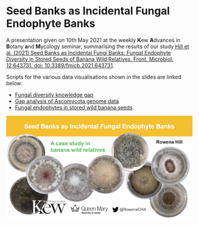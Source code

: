 # Seed Banks as Incidental Fungal Endophyte Banks #

A presentation given on 10th May 2021 at the weekly **K**ew **A**dvances in **B**otany **a**nd **M**ycology seminar, summarising the results of our study [Hill et al. (2021) Seed Banks as Incidental Fungi Banks: Fungal Endophyte Diversity in Stored Seeds of Banana Wild Relatives. Front. Microbiol. 12:643731. doi: 10.3389/fmicb.2021.643731](https://www.frontiersin.org/articles/10.3389/fmicb.2021.643731/full).

Scripts for the various data visualisations shown in the slides are linked below:
* [Fungal diversity knowledge gap](https://github.com/Rowena-h/Presentations/blob/master/Seed%20Banks%20as%20Incidental%20Fungal%20Endophyte%20Banks/Data%20and%20scripts/diversity_gap.r)
* [Gap analysis of Ascomycota genome data](https://github.com/Rowena-h/AscomycotaGapAnalysis)
* [Fungal endophytes in stored wild banana seeds](https://github.com/Rowena-h/MusaEndophytes).

<a href="https://github.com/Rowena-h/Presentations/blob/master/Let's%20Talk%20About%20Fungi/Let's%20Talk%20About%20Fungi%20-%20DTP%20conference%202020.pdf"><img src="front.png" width="500" alt="Seed Banks as Incidental Fungal Endophyte Banks"></a>
